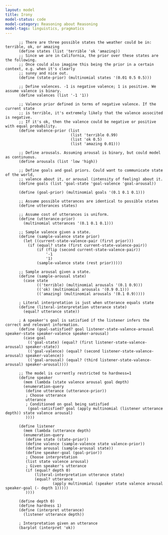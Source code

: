 ```yaml
---
layout: model
title: Irony
model-status: code
model-category: Reasoning about Reasoning
model-tags: linguistics, pragmatics
---
```

          ;; There are three possible states the weather could be in: terrible, ok, or amazing
          (define states (list 'terrible 'ok 'amazing))
          ;; Since we are in California, the prior over these states are the following.
          ;; Once could also imagine this being the prior in a certain context, e.g. when it's clearly
          ;; sunny and nice out.
          (define (state-prior) (multinomial states '(0.01 0.5 0.5)))
          
          ;; Define valences. -1 is negative valence; 1 is positive. We assume valence is binary.
          (define valences (list '-1 '1))
          
          ;; Valence prior defined in terms of negative valence. If the current state
          ;; is terrible, it's extremely likely that the valence associted is negative.
          ;; If it's ok, then the valence could be negative or positive with equal probability.
          (define valence-prior (list 
                                 (list 'terrible 0.99)
                                 (list 'ok 0.5) 
                                 (list 'amazing 0.01)))
          
          ;; Define arousals. Assuming arousal is binary, but could model as continuous.
          (define arousals (list 'low 'high))
          
          ;; Define goals and goal priors. Could want to communicate state of the world,
          ;; valence about it, or arousal (intensity of feeling) about it.
          (define goals (list 'goal-state 'goal-valence 'goal-arousal))
          
          (define (goal-prior) (multinomial goals '(0.1 0.1 0.1)))
          
          ;; Assume possible utterances are identical to possible states
          (define utterances states)
          
          ;; Assume cost of utterances is uniform.
          (define (utterance-prior) 
            (multinomial utterances '(0.1 0.1 0.1)))
          
          ;; Sample valence given a state.
          (define (sample-valence state prior)
            (let ((current-state-valence-pair (first prior)))
              (if (equal? state (first current-state-valence-pair))
                  (if (flip (second current-state-valence-pair))
                      '-1
                      '1)
                  (sample-valence state (rest prior)))))
          
          ;; Sample arousal given a state.
          (define (sample-arousal state)
            (case state
                  (('terrible) (multinomial arousals '(0.1 0.9)))
                  (('ok) (multinomial arousals '(0.9 0.1)))
                  (('amazing) (multinomial arousals '(0.1 0.9)))))
          
          ; Literal interpretation is just when utterance equals state
          (define (literal-interpretation utterance state)
            (equal? utterance state))
          
          ; A speaker's goal is satisfied if the listener infers the correct and relevant information.
          (define (goal-satisfied? goal listener-state-valence-arousal speaker-state speaker-valence speaker-arousal)
            (case goal
              (('goal-state) (equal? (first listener-state-valence-arousal) speaker-state))
              (('goal-valence) (equal? (second listener-state-valence-arousal) speaker-valence))
              (('goal-arousal) (equal? (third listener-state-valence-arousal) speaker-arousal))))
          
          ;; The model is currently restricted to hardness=1
          (define speaker
            (mem (lambda (state valence arousal goal depth)
            (enumeration-query
             (define utterance (utterance-prior))
             ; Choose utterance
             utterance
             ; Conditioned on goal being satisfied
              (goal-satisfied? goal (apply multinomial (listener utterance depth)) state valence arousal)
             ))))
          
          (define listener
            (mem (lambda (utterance depth)
            (enumeration-query
             (define state (state-prior))
             (define valence (sample-valence state valence-prior))
             (define arousal (sample-arousal state))
             (define speaker-goal (goal-prior))
             ; Choose interpretation
             (list state valence arousal)
             ; Given speaker's utterance
             (if (equal? depth 0)
                 (literal-interpretation utterance state)
                 (equal? utterance
                         (apply multinomial (speaker state valence arousal speaker-goal (- depth 1)))))
             ))))
          
          (define depth 0)
          (define hardness 1)
          (define (interpret utterance) 
            (listener utterance depth))
          
          ; Interpretation given an utterance
          (barplot (interpret 'ok))
